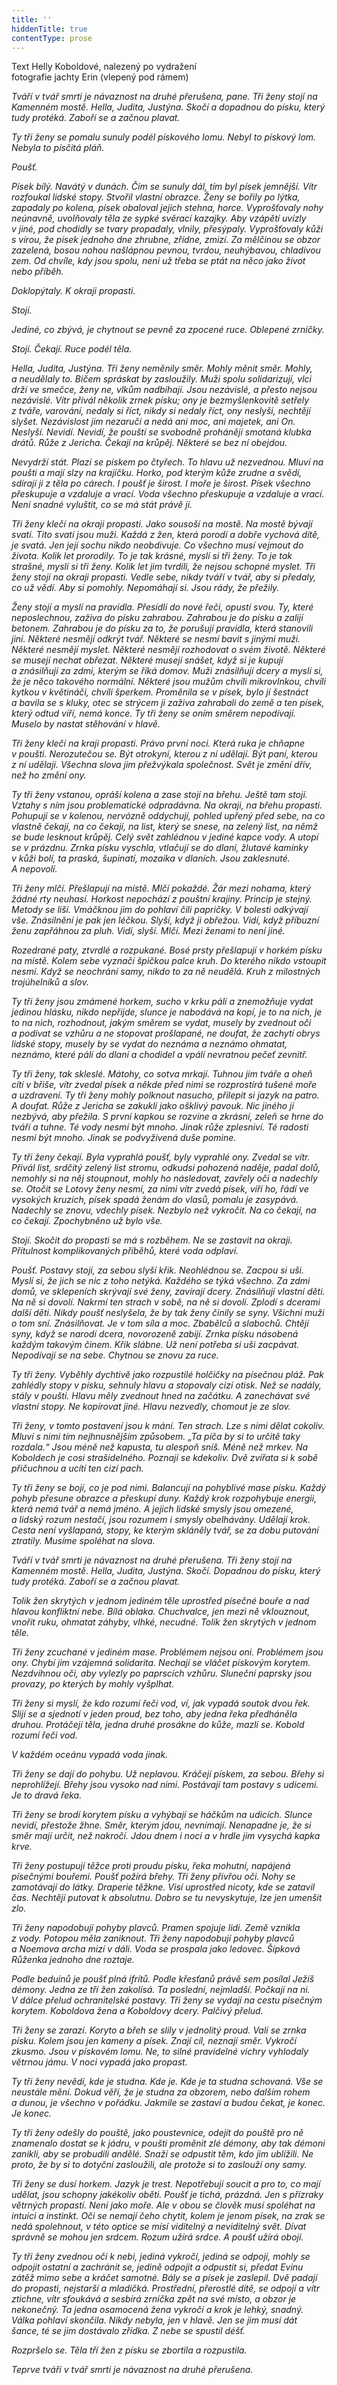 ```yaml
---
title: ''
hiddenTitle: true
contentType: prose
---
```


<section>

Text Helly Koboldové, nalezený po vydražení  
fotografie jachty Erin (vlepený pod rámem)

_Tváří v tvář smrti je návaznost na druhé přerušena, pane. Tři ženy stojí na Kamenném mostě. Hella, Judita, Justýna. Skočí a dopadnou do písku, který tudy protéká. Zaboří se a začnou plavat._

_Ty tři ženy se pomalu sunuly podél pískového lomu. Nebyl to pískový lom. Nebyla to písčitá pláň._

_Poušť._

_Písek bílý. Navátý v dunách. Čím se sunuly dál, tím byl písek jemnější. Vítr rozfoukal lidské stopy. Stvořil vlastní obrazce. Ženy se bořily po lýtka, zapadaly po kolena, písek obaloval jejich stehna, horce. Vyprošťovaly nohy neúnavně, uvolňovaly těla ze sypké svěrací kazajky. Aby vzápětí uvízly v jiné, pod chodidly se tvary propadaly, vlnily, přesýpaly. Vyprošťovaly kůži s vírou, že písek jednoho dne zhrubne, zřídne, zmizí. Za mělčinou se obzor zazelená, bosou nohou našlápnou pevnou, tvrdou, neuhýbavou, chladivou zem. Od chvíle, kdy jsou spolu, není už třeba se ptát na něco jako život nebo příběh._

_Doklopýtaly. K okraji propasti._

_Stojí._

_Jediné, co zbývá, je chytnout se pevně za zpocené ruce. Oblepené zrníčky._

_Stojí. Čekají. Ruce podél těla._

_Hella, Judita, Justýna. Tři ženy neměnily směr. Mohly měnit směr. Mohly, a neudělaly to. Bičem spráskat by zasloužily. Muži spolu solidarizují, vlci drží ve smečce, ženy ne, vlkům nadbíhají. Jsou nezávislé, a přesto nejsou nezávislé. Vítr přivál několik zrnek písku; ony je bezmyšlenkovitě setřely z tváře, varování, nedaly si říct, nikdy si nedaly říct, ony neslyší, nechtějí slyšet. Nezávislost jim nezaručí a nedá ani moc, ani majetek, ani On. Neslyší. Nevidí. Nevidí, že pouští se svobodně prohánějí smotaná klubka drátů. Růže z Jericha. Čekají na krůpěj. Některé se bez ní obejdou._

_Nevydrží stát. Plazí se pískem po čtyřech. To hlavu už nezvednou. Mluví na poušti a mají slzy na krajíčku. Horko, pod kterým kůže zrudne a svědí, sdírají ji z těla po cárech. I poušť je širost. I moře je širost. Písek všechno přeskupuje a vzdaluje a vrací. Voda všechno přeskupuje a vzdaluje a vrací. Není snadné vyluštit, co se má stát právě jí._

_Tři ženy klečí na okraji propasti. Jako sousoší na mostě. Na mostě bývají svatí. Tito svatí jsou muži. Každá z žen, která porodí a dobře vychová dítě, je svatá. Jen její sochu nikdo neobdivuje. Co všechno musí vejmout do života. Kolik let prorodily. To je tak krásné, myslí si tři ženy. To je tak strašné, myslí si tři ženy. Kolik let jim tvrdili, že nejsou schopné myslet. Tři ženy stojí na okraji propasti. Vedle sebe, nikdy tváří v tvář, aby si předaly, co už vědí. Aby si pomohly. Nepomáhají si. Jsou rády, že přežily._

_Ženy stojí a myslí na pravidla. Přesídlí do nové řeči, opustí svou. Ty, které neposlechnou, zaživa do písku zahrabou. Zahrabou je do písku a zalijí betonem. Zahrabou je do písku za to, že porušují pravidla, která stanovili jiní. Některé nesmějí odkrýt tvář. Některé se nesmí bavit s jinými muži. Některé nesmějí myslet. Některé nesmějí rozhodovat o svém životě. Některé se musejí nechat obřezat. Některé musejí snášet, když si je kupují a znásilňují za zdmi, kterým se říká domov. Muži znásilňují dcery a myslí si, že je něco takového normální. Některé jsou mužům chvíli mikrovlnkou, chvíli kytkou v květináči, chvíli šperkem. Proměnila se v písek, bylo jí šestnáct a bavila se s kluky, otec se strýcem ji zaživa zahrabali do země a ten písek, který odtud víří, nemá konce. Ty tři ženy se oním směrem nepodívají. Muselo by nastat stěhování v hlavě._

_Tři ženy klečí na kraji propasti. Právo první noci. Která ruka je chňapne v poušti. Nerozutečou se. Být otrokyní, kterou z ní udělají. Být paní, kterou z ní udělají. Všechna slova jim přežvýkala společnost. Svět je změní dřív, než ho změní ony._

_Ty tři ženy vstanou, opráší kolena a zase stojí na břehu. Ještě tam stojí. Vztahy s ním jsou problematické odpradávna. Na okraji, na břehu propasti. Pohupují se v kolenou, nervózně oddychují, pohled upřený před sebe, na co vlastně čekají, na co čekají, na list, který se snese, na zelený list, na němž se bude lesknout krůpěj. Celý svět zahlédnou v jediné kapce vody. A utopí se v prázdnu. Zrnka písku vyschla, vtlačují se do dlaní, žlutavé kamínky v kůži bolí, ta praská, šupinatí, mozaika v dlaních. Jsou zaklesnuté. A nepovolí._

_Tři ženy mlčí. Přešlapují na místě. Mlčí pokaždé. Žár mezi nohama, který žádné rty neuhasí. Horkost nepochází z pouštní krajiny. Princip je stejný. Metody se liší. Vmáčknou jim do pohlaví čili papričky. V bolesti odkývají vše. Znásilnění je pak jen léčkou. Slyší, když ji obřežou. Vidí, když příbuzní ženu zapřáhnou za pluh. Vidí, slyší. Mlčí. Mezi ženami to není jiné._

_Rozedrané paty, ztvrdlé a rozpukané. Bosé prsty přešlapují v horkém písku na místě. Kolem sebe vyznačí špičkou palce kruh. Do kterého nikdo vstoupit nesmí. Když se neochrání samy, nikdo to za ně neudělá. Kruh z milostných trojúhelníků a slov._

_Ty tři ženy jsou zmámené horkem, sucho v krku pálí a znemožňuje vydat jedinou hlásku, nikdo nepřijde, slunce je nabodává na kopí, je to na nich, je to na nich, rozhodnout, jakým směrem se vydat, musely by zvednout oči a podívat se vzhůru a ne stopovat prošlapané, ne doufat, že zachytí obrys lidské stopy, musely by se vydat do neznáma a neznámo ohmatat, neznámo, které pálí do dlaní a chodidel a vpálí nevratnou pečeť zevnitř._

_Ty tři ženy, tak skleslé. Mátohy, co sotva mrkají. Tuhnou jim tváře a oheň cítí v břiše, vítr zvedal písek a někde před nimi se rozprostírá tušené moře a uzdravení. Ty tři ženy mohly polknout nasucho, přilepit si jazyk na patro. A doufat. Růže z Jericha se zakuklí jako ošklivý pavouk. Nic jiného jí nezbývá, aby přežila. S první kapkou se rozvine a zkrásní, zeleň se hrne do tváří a tuhne. Té vody nesmí být mnoho. Jinak růže zplesniví. Té radosti nesmí být mnoho. Jinak se podvyživená duše pomine._

_Ty tři ženy čekají. Byla vyprahlá poušť, byly vyprahlé ony. Zvedal se vítr. Přivál list, srdčitý zelený list stromu, odkudsi pohozená naděje, padal dolů, nemohly si na něj stoupnout, mohly ho následovat, zavřely oči a nadechly se. Otočit se Lotovy ženy nesmí, za nimi vítr zvedá písek, víří ho, řádí ve vysokých kruzích, písek spadá ženám do vlasů, pomalu je zasypává. Nadechly se znovu, vdechly písek. Nezbylo než vykročit. Na co čekají, na co čekají. Zpochybněno už bylo vše._

_Stojí. Skočit do propasti se má s rozběhem. Ne se zastavit na okraji. Přítulnost komplikovaných příběhů, které voda odplaví._

_Poušť. Postavy stojí, za sebou slyší křik. Neohlédnou se. Zacpou si uši. Myslí si, že jich se nic z toho netýká. Každého se týká všechno. Za zdmi domů, ve sklepeních skrývají své ženy, zavírají dcery. Znásilňují vlastní děti. Na ně si dovolí. Nakrmí ten strach v sobě, na ně si dovolí. Zplodí s dcerami další děti. Nikdy poušť neslyšela, že by tak ženy činily se syny. Všichni muži o tom sní. Znásilňovat. Je v tom síla a moc. Zbabělců a slabochů. Chtějí syny, když se narodí dcera, novorozeně zabijí. Zrnka písku násobená každým takovým činem. Křik slábne. Už není potřeba si uši zacpávat. Nepodívají se na sebe. Chytnou se znovu za ruce._

_Ty tři ženy. Vyběhly dychtivě jako rozpustilé holčičky na písečnou pláž. Pak zahlédly stopy v písku, sehnuly hlavu a stopovaly cizí otisk. Než se nadály, stály v poušti. Hlavu měly zvednout hned na začátku. A zanechávat své vlastní stopy. Ne kopírovat jiné. Hlavu nezvedly, chomout je ze slov._

_Tři ženy, v tomto postavení jsou k mání. Ten strach. Lze s nimi dělat cokoliv. Mluví s nimi tím nejhnusnějším způsobem. „Ta píča by si to určitě taky rozdala.“ Jsou méně než kapusta, tu alespoň sníš. Méně než mrkev. Na Koboldech je cosi strašidelného. Poznají se kdekoliv. Dvě zvířata si k sobě přičuchnou a ucítí ten cizí pach._

_Ty tři ženy se bojí, co je pod nimi. Balancují na pohyblivé mase písku. Každý pohyb přesune obrazce a přeskupí duny. Každý krok rozpohybuje energii, která nemá tvář a nemá jméno. A jejich lidské smysly jsou omezené, a lidský rozum nestačí, jsou rozumem i smysly obelhávány. Udělají krok. Cesta není vyšlapaná, stopy, ke kterým skláněly tvář, se za dobu putování ztratily. Musíme spoléhat na slova._

_Tváří v tvář smrti je návaznost na druhé přerušena. Tři ženy stojí na Kamenném mostě. Hella, Judita, Justýna. Skočí. Dopadnou do písku, který tudy protéká. Zaboří se a začnou plavat._

_Tolik žen skrytých v jednom jediném těle uprostřed písečné bouře a nad hlavou konfliktní nebe. Bílá oblaka. Chuchvalce, jen mezi ně vklouznout, vnořit ruku, ohmatat záhyby, vlhké, necudné. Tolik žen skrytých v jednom těle._

_Tři ženy zcuchané v jediném mase. Problémem nejsou oni. Problémem jsou ony. Chybí jim vzájemná solidarita. Nechají se vláčet pískovým korytem. Nezdvihnou oči, aby vylezly po paprscích vzhůru. Sluneční paprsky jsou provazy, po kterých by mohly vyšplhat._

_Tři ženy si myslí, že kdo rozumí řeči vod, ví, jak vypadá soutok dvou řek. Slijí se a sjednotí v jeden proud, bez toho, aby jedna řeka předháněla druhou. Protáčejí těla, jedna druhé prosákne do kůže, mazlí se. Kobold rozumí řeči vod._

_V každém oceánu vypadá voda jinak._

_Tři ženy se dají do pohybu. Už neplavou. Kráčejí pískem, za sebou. Břehy si neprohlížejí. Břehy jsou vysoko nad nimi. Postávají tam postavy s udicemi. Je to dravá řeka._

_Tři ženy se brodí korytem písku a vyhýbají se háčkům na udicích. Slunce nevidí, přestože žhne. Směr, kterým jdou, nevnímají. Nenapadne je, že si směr mají určit, než nakročí. Jdou dnem i nocí a v hrdle jim vysychá kapka krve._

_Tři ženy postupují těžce proti proudu písku, řeka mohutní, napájená písečnými bouřemi. Poušť požírá břehy. Tři ženy přivřou oči. Nohy se zamotávají do látky. Draperie těžkne. Visí uprostřed nicoty, kde se zatavil čas. Nechtějí putovat k absolutnu. Dobro se tu nevyskytuje, lze jen umenšit zlo._

_Tři ženy napodobují pohyby plavců. Pramen spojuje lidi. Země vznikla z vody. Potopou měla zaniknout. Tři ženy napodobují pohyby plavců a Noemova archa mizí v dáli. Voda se prospala jako ledovec. Šípková Růženka jednoho dne roztaje._

_Podle beduínů je poušť plná ifrítů. Podle křesťanů právě sem posílal Ježíš démony. Jedna ze tří žen zakolísá. Ta poslední, nejmladší. Počkají na ni. V dálce přelud ochranitelské postavy. Tři ženy se vydají na cestu písečným korytem. Koboldova žena a Koboldovy dcery. Palčivý přelud._

_Tři ženy se zarazí. Koryto a břeh se slily v jednolitý proud. Valí se zrnka písku. Kolem jsou jen kameny a písek. Znají cíl, neznají směr. Vykročí zkusmo. Jsou v pískovém lomu. Ne, to silné pravidelné vichry vyhlodaly větrnou jámu. V noci vypadá jako propast._

_Ty tři ženy nevědí, kde je studna. Kde je. Kde je ta studna schovaná. Vše se neustále mění. Dokud věří, že je studna za obzorem, nebo dalším rohem a dunou, je všechno v pořádku. Jakmile se zastaví a budou čekat, je konec. Je konec._

_Ty tři ženy odešly do pouště, jako poustevnice, odejít do pouště pro ně znamenalo dostat se k jádru, v poušti proměnit zlé démony, aby tak démoni zanikli, aby se probudili andělé. Snaží se odpustit těm, kdo jim ublížili. Ne proto, že by si to dotyční zasloužili, ale protože si to zaslouží ony samy._

_Tři ženy se dusí horkem. Jazyk je trest. Nepotřebují soucit a pro to, co mají udělat, jsou schopny jakékoliv oběti. Poušť je tichá, prázdná. Jen s přízraky větrných propastí. Není jako moře. Ale v obou se člověk musí spoléhat na intuici a instinkt. Oči se nemají čeho chytit, kolem je jenom písek, na zrak se nedá spolehnout, v této optice se mísí viditelný a neviditelný svět. Dívat správně se mohou jen srdcem. Rozum užírá srdce. A poušť užírá obojí._

_Ty tři ženy zvednou oči k nebi, jediná vykročí, jediná se odpojí, mohly se odpojit ostatní a zachránit se, jedině odpojit a odpustit si, předat Evinu zátěž mimo sebe a kráčet samotné. Bály se a písek je zaslepil. Dvě padají do propasti, nejstarší a mladičká. Prostřední, přerostlé dítě, se odpojí a vítr ztichne, vítr sfoukává a sesbírá zrníčka zpět na své místo, a obzor je nekonečný. Ta jedna osamocená žena vykročí a krok je lehký, snadný. Válka pohlaví skončila. Nikdy nebyla, jen v hlavě. Jen se jim musí dát šance, té se jim dostávalo zřídka. Z nebe se spustil déšť._

_Rozpršelo se. Těla tří žen z písku se zbortila a rozpustila._

_Teprve tváří v tvář smrti je návaznost na druhé přerušena._

[^1]: Úryvek z knihy Hermanna Hesseho _Demian_, Argo, Praha 2008, s. 87, překlad Vratislav Slezák.

</section>
